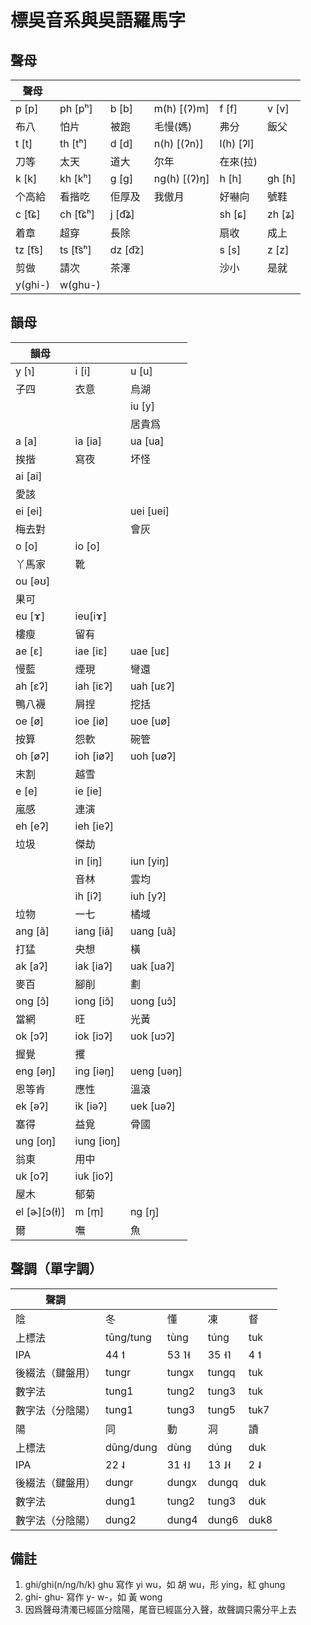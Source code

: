 # 標吳音系與吳語羅馬字

## 聲母

| 聲母    |          |         |              |           |        |
| ------- | -------- | ------- | ------------ | --------- | ------ |
| p [p]   | ph [pʰ]  | b [b]   | m(h) [(ʔ)m]  | f [f]     | v [v]  |
| 布八    | 怕片     | 被跑    | 毛慢(媽)     | 弗分      | 飯父   |
| t [t]   | th [tʰ]  | d [d]   | n(h) [(ʔn)]  | l(h) [ʔl] |        |
| 刀等    | 太天     | 道大    | 尔年         | 在來(拉)  |        |
| k [k]   | kh [kʰ]  | g [ɡ]   | ng(h) [(ʔ)ŋ] | h [h]     | gh [ɦ] |
| 个高給  | 看揩吃   | 佢厚及  | 我傲月       | 好嚇向    | 號鞋   |
| c [t͡ɕ]  | ch [t͡ɕʰ] | j [d͡ʑ]  |              | sh [ɕ]    | zh [ʑ] |
| 着章    | 超穿     | 長除    |              | 扇收      | 成上   |
| tz [t͡s] | ts [t͡sʰ] | dz [d͡z] |              | s [s]     | z [z]  |
| 剪做    | 請次     | 茶澤    |              | 沙小      | 是就   |
| y(ghi-) | w(ghu-)  |         |              |           |        |

## 韻母

| 韻母           |            |            |
| -------------- | ---------- | ---------- |
| y [ɿ]          | i [i]      | u [u]      |
| 子四           | 衣意       | 烏湖       |
|                |            | iu [y]     |
|                |            | 居貴爲     |
| a [a]          | ia [ia]    | ua [ua]    |
| 挨揩           | 寫夜       | 坏怪       |
| ai [ai]        |            |            |
| 愛該           |            |            |
| ei [ei]        |            | uei [uei]  |
| 梅去對         |            | 會灰       |
| o [o]          | io [o]     |            |
| 丫馬家         | 靴         |            |
| ou [əʊ]        |            |            |
| 果可           |            |            |
| eu [ɤ]         | ieu[iɤ]    |            |
| 樓瘦           | 留有       |            |
| ae [ɛ]         | iae [iɛ]   | uae [uɛ]   |
| 慢藍           | 煙現       | 彎還       |
| ah [ɛʔ]        | iah [iɛʔ]  | uah [uɛʔ]  |
| 鴨八襪         | 屑捏       | 挖括       |
| oe [ø]         | ioe [iø]   | uoe [uø]   |
| 按算           | 怨軟       | 碗管       |
| oh [øʔ]        | ioh [iøʔ]  | uoh [uøʔ]  |
| 末割           | 越雪       |            |
| e [e]          | ie [ie]    |            |
| 嵐感           | 連演       |            |
| eh [eʔ]        | ieh [ieʔ]  |            |
| 垃圾           | 傑劫       |            |
|                | in [iŋ]    | iun [yiŋ]  |
|                | 音林       | 雲均       |
|                | ih [iʔ]    | iuh [yʔ]   |
| 垃物           | 一七       | 橘域       |
| ang [ã]        | iang [iã]  | uang [uã]  |
| 打猛           | 央想       | 橫         |
| ak [aʔ]        | iak [iaʔ]  | uak [uaʔ]  |
| 麥百           | 腳削       | 劃         |
| ong [ɔ̃]        | iong [iɔ̃]  | uong [uɔ̃]  |
| 當網           | 旺         | 光黃       |
| ok [ɔʔ]        | iok [iɔʔ]  | uok [uɔʔ]  |
| 握覺           | 攫         |            |
| eng [əŋ]       | ing [iəŋ]  | ueng [uəŋ] |
| 恩等肯         | 應性       | 溫滾       |
| ek [əʔ]        | ik [iəʔ]   | uek [uəʔ]  |
| 塞得           | 益覓       | 骨國       |
| ung [oŋ]       | iung [ioŋ] |            |
| 翁東           | 用中       |            |
| uk [oʔ]        | iuk [ioʔ]  |            |
| 屋木           | 郁菊       |            |
| el \[ɚ]\[ɔ(ɫ)] | m [m̩]      | ng [ŋ̩]     |
| 爾             | 嘸         | 魚         |

## 聲調（單字調）

| 聲調             |           |       |       |      |
| ---------------- | --------- | ----- | ----- | ---- |
| 陰               | 冬        | 懂    | 凍    | 督   |
| 上標法           | tūng/tung | tùng  | túng  | tuk  |
| IPA              | 44 ˦      | 53 ˥˧ | 35 ˧˥ | 4 ˦  |
| 後綴法（鍵盤用） | tungr     | tungx | tungq | tuk  |
| 數字法           | tung1     | tung2 | tung3 | tuk  |
| 數字法（分陰陽） | tung1     | tung3 | tung5 | tuk7 |
| 陽               | 同        | 動    | 洞    | 讀   |
| 上標法           | dūng/dung | dùng  | dúng  | duk  |
| IPA              | 22 ˨      | 31 ˧˩ | 13 ˩˧ | 2 ˨  |
| 後綴法（鍵盤用） | dungr     | dungx | dungq | duk  |
| 數字法           | dung1     | tung2 | tung3 | duk  |
| 數字法（分陰陽） | dung2     | dung4 | dung6 | duk8 |

## 備註

1. ghi/ghi(n/ng/h/k) ghu 寫作 yi wu，如 胡 wu，形 ying，紅 ghung
1. ghi- ghu- 寫作 y- w-，如 黃 wong
1. 因爲聲母清濁已經區分陰陽，尾音已經區分入聲，故聲調只需分平上去
